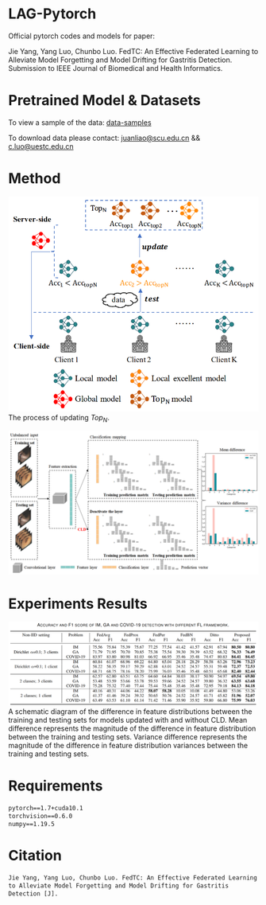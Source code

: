 # LAG-Pytorch
Official pytorch codes and models for paper:

Jie Yang, Yang Luo, Chunbo Luo. FedTC: An Effective Federated Learning to Alleviate Model Forgetting and Model Drifting for Gastritis Detection. Submission to IEEE Journal of Biomedical and Health Informatics.

# Pretrained Model & Datasets
To view a sample of the data: [data-samples](https://github.com/fengcherenxi/LAG/tree/main/data)

To download data please contact: juanliao@scu.edu.cn && c.luo@uestc.edu.cn
# Method
![](https://github.com/fengcherenxi/FedTC-pytorch/blob/main/resources/TopN.png)
The process of updating $Top_N$.

![](https://github.com/fengcherenxi/FedTC-pytorch/blob/main/resources/CLD.png)
# Experiments Results
![](https://github.com/fengcherenxi/FedTC-pytorch/blob/main/resources/Results.png)
A schematic diagram of the difference in feature distributions between the training and testing sets for models updated with and without CLD. Mean difference represents the magnitude of the difference in feature distribution between the training and testing sets. Variance difference represents the magnitude of the difference in feature distribution variances between the training and testing sets.
# Requirements
```
pytorch==1.7+cuda10.1
torchvision==0.6.0
numpy==1.19.5
```
# Citation
```
Jie Yang, Yang Luo, Chunbo Luo. FedTC: An Effective Federated Learning to Alleviate Model Forgetting and Model Drifting for Gastritis Detection [J].
```
